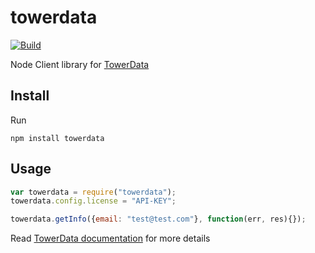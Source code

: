 # towerdata

[![Build](https://travis-ci.org/avbel/towerdata.png)](https://travis-ci.org/avbel/towerdata)

Node Client library for [TowerData](http://www.towerdata.com)

## Install

Run

```
npm install towerdata
```

## Usage

```js
var towerdata = require("towerdata");
towerdata.config.license = "API-KEY";

towerdata.getInfo({email: "test@test.com"}, function(err, res){});
```
Read [TowerData documentation](http://www.towerdata.com/api/api-documentation) for more details



